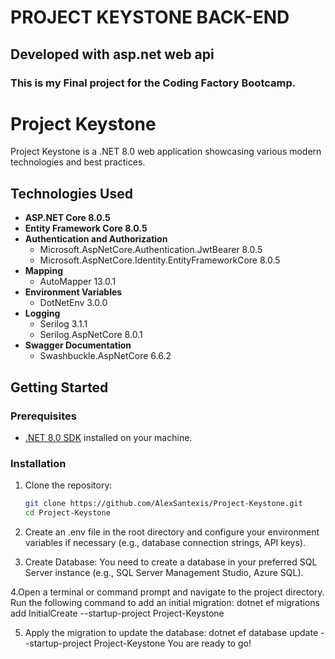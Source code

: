 # PROJECT KEYSTONE BACK-END 
## Developed with asp.net web api 
### This is my Final project for the Coding Factory Bootcamp.
# Project Keystone

Project Keystone is a .NET 8.0 web application showcasing various modern technologies and best practices.

## Technologies Used

- **ASP.NET Core 8.0.5**
- **Entity Framework Core 8.0.5**
- **Authentication and Authorization**
  - Microsoft.AspNetCore.Authentication.JwtBearer 8.0.5
  - Microsoft.AspNetCore.Identity.EntityFrameworkCore 8.0.5
- **Mapping**
  - AutoMapper 13.0.1
- **Environment Variables**
  - DotNetEnv 3.0.0
- **Logging**
  - Serilog 3.1.1
  - Serilog.AspNetCore 8.0.1
- **Swagger Documentation**
  - Swashbuckle.AspNetCore 6.6.2


## Getting Started

### Prerequisites

- [.NET 8.0 SDK](https://dotnet.microsoft.com/download/dotnet/8.0) installed on your machine.

### Installation

1. Clone the repository:
   ```bash
   git clone https://github.com/AlexSantexis/Project-Keystone.git
   cd Project-Keystone

2. Create an .env file in the root directory and configure your environment variables if necessary (e.g., database connection strings, API keys).

3. Create Database:
You need to create a database in your preferred SQL Server instance (e.g., SQL Server Management Studio, Azure SQL).

4.Open a terminal or command prompt and navigate to the project directory.
Run the following command to add an initial migration: dotnet ef migrations add InitialCreate --startup-project Project-Keystone

5. Apply the migration to update the database: dotnet ef database update --startup-project Project-Keystone
You are ready to go!





